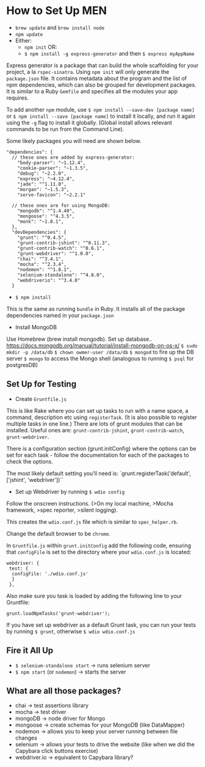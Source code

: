 How to Set Up MEN
=================
* `brew update` and `brew install node`
* `npm update`
* Either:
  * `npm init` OR:
  * `$ npm install -g express-generator` and then `$ express myAppName`

Express generator is a package that can build the whole scaffolding for your project, a la `rspec-sinatra`. Using `npm init` will only generate the `package.json` file. It contains metadata about the program and the list of npm dependencies, which can also be grouped for development packages. It is similar to a Ruby `Gemfile` and specifies all the modules your app requires.

To add another `npm` module, use `$ npm install --save-dev [package name]` or `$ npm install --save [package name]` to install it locally, and run it again using the `-g` flag to install it globally. (Global install allows relevant commands to be run from the Command Line).

Some likely packages you will need are shown below.

```
"dependencies": {
  // these ones are added by express-generator:
    "body-parser": "~1.12.4",
    "cookie-parser": "~1.3.5",
    "debug": "~2.2.0",
    "express": "~4.12.4",
    "jade": "^1.11.0",
    "morgan": "~1.5.3",
    "serve-favicon": "~2.2.1"

  // these ones are for using MongoDB:
    "mongodb": "^1.4.40",
    "mongoose": "^4.3.5",
    "monk": "~1.0.1",
  },
  "devDependencies": {
    "grunt": "^0.4.5",
    "grunt-contrib-jshint": "^0.11.3",
    "grunt-contrib-watch": "^0.6.1",
    "grunt-webdriver": "^1.0.0",
    "chai": "^3.4.1",
    "mocha": "^2.3.4",
    "nodemon": "^1.8.1",
    "selenium-standalone": "^4.8.0",
    "webdriverio": "^3.4.0"
  }
```

* `$ npm install`

This is the same as running `bundle` in Ruby. It installs all of the package dependencies named in your `package.json`

* Install MongoDB

Use Homebrew (brew install mongodb).
Set up database..
https://docs.mongodb.org/manual/tutorial/install-mongodb-on-os-x/
`$ sudo mkdir -p /data/db`
`$ chown owmer-user /data/db`
`$ mongod` to fire up the DB server
`$ mongo` to access the Mongo shell (analogous to running `$ psql` for postgresDB)

Set Up for Testing
------------------
* Create `Gruntfile.js`

This is like Rake where you can set up tasks to run with a name space, a command, description etc using `registerTask`. (It is also possible to register multiple tasks in one line.) There are lots of grunt modules that can be installed. Useful ones are: `grunt-contrib-jshint`, `grunt-contrib-watch`, `grunt-webdriver`.

There is a configuration section (grunt.initConfig) where the options can be set for each task - follow the documentation for each of the packages to check the options.

The most likely default setting you'll need is:
  `grunt.registerTask('default', ['jshint', 'webdriver'])``

* Set up Webdriver by running `$ wdio config`

Follow the onscreen instructions. (>On my local machine, >Mocha framework, >spec reporter, >silent logging).

This creates the `wdio.conf.js` file which is similar to `spec_helper.rb`.

Change the default browser to be `chrome`.

In `Gruntfile.js` within ```grunt.initConfig``` add the following code, ensuring that ```configFile``` is set to the directory where your ```wdio.conf.js``` is located:

```
webdriver: {
 test: {
  configFile: './wdio.conf.js'
  }
 },
```

Also make sure you task is loaded by adding the following line to your Gruntfile:
```
grunt.loadNpmTasks('grunt-webdriver');
```

If you have set up webdriver as a default Grunt task, you can run your tests by running `$ grunt`, otherwise `$ wdio wdio.conf.js`

Fire it All Up
--------------
* `$ selenium-standalone start` -> runs selenium server
* `$ npm start` (or `nodemon`) -> starts the server

What are all those packages?
----------------------------
* chai -> test assertions library
* mocha -> test driver
* mongoDB -> node driver for Mongo
* mongoose -> create schemas for your MongoDB (like DataMapper)
* nodemon -> allows you to keep your server running between file changes
* selenium -> allows your tests to drive the website (like when we did the Capybara click buttons exercise)
* webdriver.io -> equivalent to Capybara library?
